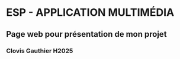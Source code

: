 # ESP - APPLICATION MULTIMÉDIA
## Page web pour présentation de mon projet
### Clovis Gauthier H2025